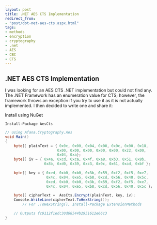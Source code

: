 ```yaml
---
layout: post
title: .NET AES CTS Implementation
redirect_from:
- "post/dot-net-aes-cts.aspx.html"
tags:
- methods
- encryption
- cryptography
- .net
- AES
- CBC
- CTS
---
```

## .NET AES CTS Implementation
I was looking for an AES CTS .NET implementation but could not find any. The .NET Framework has an enumeration value for CTS; however, the framework throws an exception if you try to use it as it is not actually implemented. I then decided to write one and share it: 

Install using NuGet

`Install-Package AesCts`

```csharp
// using Afana.Cryptography.Aes
void Main()
{
    byte[] plainText = { 0x0c, 0x00, 0x04, 0x00, 0x0c, 0x00, 0x18, 
                        0x00, 0x00, 0x00, 0x00, 0x00, 0x22, 0x00, 
                        0x04, 0xa};
    byte[] iv = { 0x4a, 0xcd, 0xca, 0x4f, 0xa8, 0xb3, 0x51, 0x8b, 
                  0x8b, 0xd0, 0x39, 0xc3, 0x0c, 0x61, 0xad, 0xbf };
 
    byte[] key = { 0xed, 0xb0, 0xb0, 0x3b, 0x59, 0xf2, 0xf5, 0xe7, 
                   0x4c, 0x04, 0xe5, 0xb8, 0xcd, 0x56, 0x40, 0x5c, 
                   0xed, 0xb0, 0xb0, 0x3b, 0x59, 0xf2, 0xf5, 0xe7, 
                   0x4c, 0x04, 0xe5, 0xb8, 0xcd, 0x56, 0x40, 0x5c };
     
    byte[] cipherText =  AesCts.Encrypt(plainText, key, iv);
    Console.WriteLine(cipherText.ToHexString()); 
        // For .ToHexString(), Install-Package ExtensionMethods
     
    // Outputs fc9112f1edc30d68544b2951612e66c3
}
```

